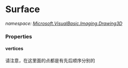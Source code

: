 ﻿# Surface
_namespace: <a href="#" onClick="load('/docs/Microsoft.VisualBasic.Imaging.Drawing3D/index.md')">Microsoft.VisualBasic.Imaging.Drawing3D</a>_






### Properties

#### vertices
请注意，在这里面的点都是有先后顺序分别的
